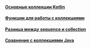 #### [Основные коллекции Kotlin](basic-collections/basic-collections.md)
#### [Функции для работы с коллекциями](collection-functions/collection-functions.md)
#### [Разница между sequence и collection](sequence-vs-collection/sequence-vs-collection.md)
#### [Сравнение с коллекциями Java](collections-java-comparison/collections-java-comparison.md)